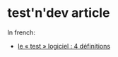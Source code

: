 # test'n'dev article

In french:
- [le « test » logiciel : 4 définitions](articles/100-definitions-de-test-logiciel.html)